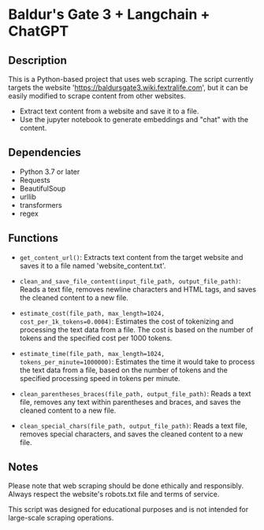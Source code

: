 # Baldur's Gate 3 + Langchain + ChatGPT

## Description

This is a Python-based project that uses web scraping. The script currently targets the website 'https://baldursgate3.wiki.fextralife.com', but it can be easily modified to scrape content from other websites.

- Extract text content from a website and save it to a file.
- Use the jupyter notebook to generate embeddings and "chat" with the content.

## Dependencies

- Python 3.7 or later
- Requests
- BeautifulSoup
- urllib
- transformers
- regex

## Functions

- `get_content_url()`: Extracts text content from the target website and saves it to a file named 'website_content.txt'.

- `clean_and_save_file_content(input_file_path, output_file_path)`: Reads a text file, removes newline characters and HTML tags, and saves the cleaned content to a new file.

- `estimate_cost(file_path, max_length=1024, cost_per_1k_tokens=0.0004)`: Estimates the cost of tokenizing and processing the text data from a file. The cost is based on the number of tokens and the specified cost per 1000 tokens.

- `estimate_time(file_path, max_length=1024, tokens_per_minute=1000000)`: Estimates the time it would take to process the text data from a file, based on the number of tokens and the specified processing speed in tokens per minute.

- `clean_parentheses_braces(file_path, output_file_path)`: Reads a text file, removes any text within parentheses and braces, and saves the cleaned content to a new file.

- `clean_special_chars(file_path, output_file_path)`: Reads a text file, removes special characters, and saves the cleaned content to a new file.

## Notes

Please note that web scraping should be done ethically and responsibly. Always respect the website's robots.txt file and terms of service.

This script was designed for educational purposes and is not intended for large-scale scraping operations.

